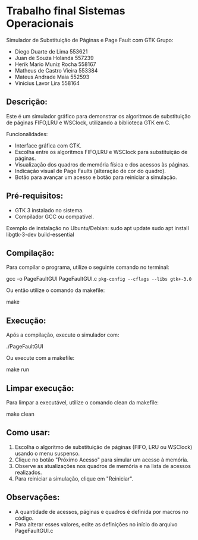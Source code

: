 # Trabalho final Sistemas Operacionais
Simulador de Substituição de Páginas e Page Fault com GTK
Grupo:  
- Diego Duarte de Lima 553621
- Juan de Souza Holanda 557239
- Herik Mario Muniz Rocha 558167
- Matheus de Castro Vieira 553384
- Mateus Andrade Maia 552593
- Vinicius Lavor Lira 558164
 

Descrição:
-----------
Este é um simulador gráfico para demonstrar os algoritmos de substituição de páginas FIFO,LRU e WSClock, utilizando a biblioteca GTK em C.

Funcionalidades:
- Interface gráfica com GTK.
- Escolha entre os algoritmos FIFO,LRU e WSClock para substituição de páginas.
- Visualização dos quadros de memória física e dos acessos às páginas.
- Indicação visual de Page Faults (alteração de cor do quadro).
- Botão para avançar um acesso e botão para reiniciar a simulação.

Pré-requisitos:
---------------
- GTK 3 instalado no sistema.
- Compilador GCC ou compatível.

Exemplo de instalação no Ubuntu/Debian:
sudo apt update
sudo apt install libgtk-3-dev build-essential

Compilação:
-----------
Para compilar o programa, utilize o seguinte comando no terminal:

gcc -o PageFaultGUI PageFaultGUI.c `pkg-config --cflags --libs gtk+-3.0`

Ou então utilize o comando da makefile:

make


Execução:
---------
Após a compilação, execute o simulador com:

./PageFaultGUI

Ou execute com a makefile:

make run

Limpar execução:
---------
Para limpar a executável, utilize o comando clean da makefile:

make clean

Como usar:
----------
1. Escolha o algoritmo de substituição de páginas (FIFO, LRU ou WSClock) usando o menu suspenso.
2. Clique no botão "Próximo Acesso" para simular um acesso à memória.
3. Observe as atualizações nos quadros de memória e na lista de acessos realizados.
4. Para reiniciar a simulação, clique em "Reiniciar".

Observações:
------------
- A quantidade de acessos, páginas e quadros é definida por macros no código.
- Para alterar esses valores, edite as definições no início do arquivo PageFaultGUI.c


